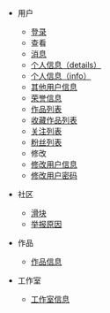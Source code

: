 * 用户
    * [登录](/user/login.md)
    * 查看
    * [消息](/user/messages.md)
    * [个人信息（details）](/user/details.md)
    * [个人信息（info）](/user/info.md)
    * [其他用户信息](/user/user_details.md)
    * [荣誉信息](/user/honor.md)
    * [作品列表](/user/work-list.md)
    * [收藏作品列表](/user/collection-work-list.md)
    * [关注列表](/user/follow-list.md)
    * [粉丝列表](/user/fan-list.md)
    * 修改
    * [修改用户信息](/user/update_info.md)
    * [修改用户密码](/user/update_password.md)
    
* 社区
    * [滑块](/community/banners.md)
    * [举报原因](/community/report_reasons.md)
  
* 作品
    * [作品信息](/work/details.md)

* 工作室
    * [工作室信息](/workshop/details.md)